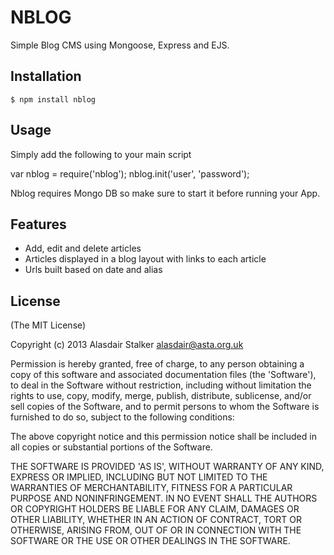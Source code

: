
# NBLOG

Simple Blog CMS using Mongoose, Express and EJS.

## Installation

    $ npm install nblog

## Usage

  Simply add the following to your main script

  var nblog = require('nblog');
  nblog.init('user', 'password');

  Nblog requires Mongo DB so make sure to start it before running your App.

## Features

  * Add, edit and delete articles
  * Articles displayed in a blog layout with links to each article
  * Urls built based on date and alias

## License 

(The MIT License)

Copyright (c) 2013 Alasdair Stalker alasdair@asta.org.uk

Permission is hereby granted, free of charge, to any person obtaining
a copy of this software and associated documentation files (the
'Software'), to deal in the Software without restriction, including
without limitation the rights to use, copy, modify, merge, publish,
distribute, sublicense, and/or sell copies of the Software, and to
permit persons to whom the Software is furnished to do so, subject to
the following conditions:

The above copyright notice and this permission notice shall be
included in all copies or substantial portions of the Software.

THE SOFTWARE IS PROVIDED 'AS IS', WITHOUT WARRANTY OF ANY KIND,
EXPRESS OR IMPLIED, INCLUDING BUT NOT LIMITED TO THE WARRANTIES OF
MERCHANTABILITY, FITNESS FOR A PARTICULAR PURPOSE AND NONINFRINGEMENT.
IN NO EVENT SHALL THE AUTHORS OR COPYRIGHT HOLDERS BE LIABLE FOR ANY
CLAIM, DAMAGES OR OTHER LIABILITY, WHETHER IN AN ACTION OF CONTRACT,
TORT OR OTHERWISE, ARISING FROM, OUT OF OR IN CONNECTION WITH THE
SOFTWARE OR THE USE OR OTHER DEALINGS IN THE SOFTWARE.
